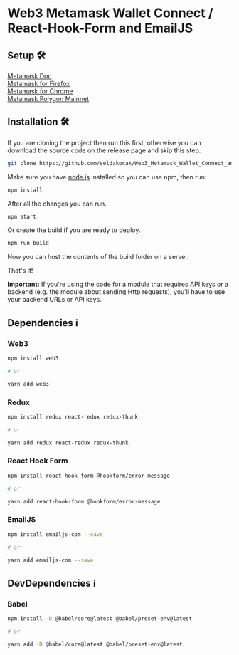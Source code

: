 # Web3 Metamask Wallet Connect / React-Hook-Form and EmailJS

## Setup 🛠️
[Metamask Doc](https://metamask.zendesk.com/hc/en-us/articles/360060263391-How-to-find-and-manage-your-MetaMask-Extension-on-Chrome-and-Firefox)\
[Metamask for Firefox](https://addons.mozilla.org/en-US/firefox/addon/ether-metamask/)\
[Metamask for Chrome](https://chrome.google.com/webstore/detail/metamask/nkbihfbeogaeaoehlefnkodbefgpgknn)\
[Metamask Polygon Mainnet](https://chainlist.org/chain/137)

## Installation 🛠️

If you are cloning the project then run this first, otherwise you can download the source code on the release page and skip this step.

```sh
git clone https://github.com/seldakocak/Web3_Metamask_Wallet_Connect_and_React_Hook_Form_EmailJS.git
```

Make sure you have [node.js](https://nodejs.org/en/) installed so you can use npm, then run:

```sh
npm install
```

After all the changes you can run.

```sh
npm start
```

Or create the build if you are ready to deploy.

```sh
npm run build
```

Now you can host the contents of the build folder on a server.

That's it!

**Important:** If you're using the code for a module that requires API keys or a backend (e.g. the module about sending Http requests), you'll have to use your backend URLs or API keys. 

## Dependencies ℹ️

### Web3
```sh
npm install web3

# or

yarn add web3
```

### Redux
```sh
npm install redux react-redux redux-thunk

# or

yarn add redux react-redux redux-thunk
```

### React Hook Form
```sh
npm install react-hook-form @hookform/error-message

# or

yarn add react-hook-form @hookform/error-message
```

### EmailJS
```sh
npm install emailjs-com --save

# or

yarn add emailjs-com --save
```

## DevDependencies ℹ️

### Babel
```sh
npm install -D @babel/core@latest @babel/preset-env@latest

# or

yarn add -D @babel/core@latest @babel/preset-env@latest
```
